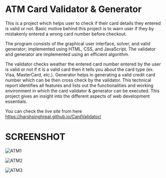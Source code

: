 # ATM Card Validator & Generator
This is a project which helps user to check if their card details they entered is valid or not. Basic motive behind this project is to warn user if they by mistakenly entered a wrong card number before checkout. 

The program consists of the graphical user interface, solver, and valid generator; implemented using HTML, CSS, and JavaScript. The validator and generator are implemented using an efficient algorithm. 

The validator checks weather the entered card number entered by the user is valid or not if it is a valid card then it tells you about the card type (ex. Visa, MasterCard, etc.). Generator helps in generating a valid credit card number which can be then cross check by the validator. This technical report identifies all features and lists out the functionalities and working environment in which the card validator &amp; generator can be executed. This project gives an insight into the different aspects of web development essentials.

You can check the live site from here https://harshsinghreal.github.io/CardValidator/


# SCREENSHOT
![ATM1](https://user-images.githubusercontent.com/68383445/187020501-4304fef3-192d-44a2-bace-82207a410b5e.png)


![ATM2](https://user-images.githubusercontent.com/68383445/187020516-de02dde7-182c-4765-bc11-cec3d47e2ac1.png)

![ATM3](https://user-images.githubusercontent.com/68383445/187020523-6739adaf-7591-4000-8af1-4caae93f7d3d.png)
